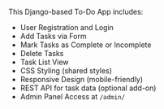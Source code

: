 This Django-based To-Do App includes:

- User Registration and Login
- Add Tasks via Form
- Mark Tasks as Complete or Incomplete
- Delete Tasks
- Task List View
- CSS Styling (shared styles)
- Responsive Design (mobile-friendly)
- REST API for task data (optional add-on)
- Admin Panel Access at `/admin/`
